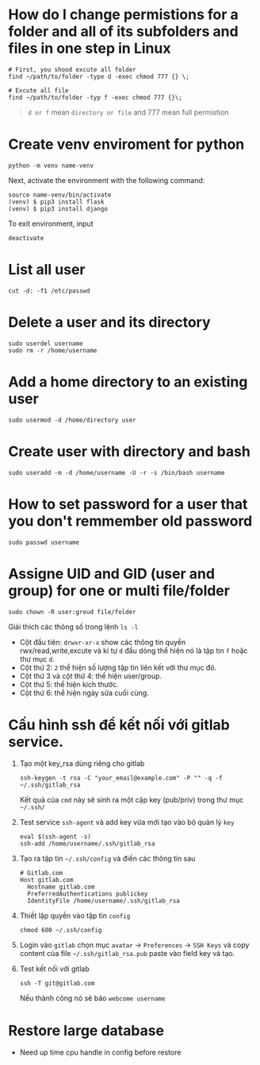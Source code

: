 # How do I change permistions for a folder and all of its subfolders and files in one step in Linux
```
# First, you shood excute all folder
find ~/path/to/folder -type d -exec chmod 777 {} \;

# Excute all file
find ~/path/to/folder -typ f -exec chmod 777 {}\;
```
> `d or f` mean `directory or file` and 777 mean full permistion

# Create venv enviroment for python
```
python -m venv name-venv
```
Next, activate the environment with the following command:
```
source name-venv/bin/activate
(venv) $ pip3 install flask
(venv) $ pip3 install django
```
To exit environment, input
```
deactivate
```
# List all user
```
cut -d: -f1 /etc/passwd
```
# Delete a user and its directory
```
sudo userdel username
sudo rm -r /home/username
```
# Add a home directory to an existing user
```
sudo usermod -d /home/directory user
```
# Create user with directory and bash
```
sudo useradd -m -d /home/username -U -r -s /bin/bash username
```
# How to set password for a user that you don't remmember old password
```
sudo passwd username
```
# Assigne UID and GID (user and group) for one or multi file/folder
```
sudo chown -R user:groud file/folder
```
Giải thích các thông số trong lệnh `ls -l`
 - Cột đầu tiên: `drwxr-xr-x` show các thông tin quyền rwx/read,write,excute và kí tự `d` đầu dòng thể hiện nó là tập tin `f` hoặc thư mục `d`.
 - Cột thứ 2: `2` thể hiện số lượng tập tin liên kết với thư mục đó.
 - Cột thứ 3 và cột thứ 4: thể hiện user/group.
 - Cột thứ 5: thể hiện kích thước.
 - Cột thứ 6: thể hiện ngày sửa cuối cùng.

# Cấu hình ssh để kết nối với gitlab service.
1. Tạo một key_rsa dùng riêng cho gitlab
    ```
    ssh-keygen -t rsa -C "your_email@example.com" -P "" -q -f ~/.ssh/gitlab_rsa
    ```
    Kết quả của `cmd` này sẽ sinh ra một cặp key (pub/priv) trong thư mục `~/.ssh/`

2. Test service `ssh-agent` và add key vừa mới tạo vào bộ quản lý `key`
    ```
    eval $(ssh-agent -s)
    ssh-add /home/username/.ssh/gitlab_rsa
    ```

3. Tạo ra tập tin `~/.ssh/config` và điền các thông tin sau
    ```
    # Gitlab.com
    Host gitlab.com
      Hostname gitlab.com
      PreferredAuthentications publickey
      IdentityFile /home/username/.ssh/gitlab_rsa
    ```

4. Thiết lập quyền vào tập tin `config`
    ```
    chmod 600 ~/.ssh/config
    ```

5. Login vào `gitlab` chọn mục `avatar` -> `Preferences` -> `SSH Keys` và copy content của file `~/.ssh/gitlab_rsa.pub` paste vào field key và tạo.

6. Test kết nối với gitlab
    ```
    ssh -T git@gitlab.com
    ```
    Nếu thành công nó sẽ báo `webcome username`
    
# Restore large database
 - Need up time cpu handle in config before restore
